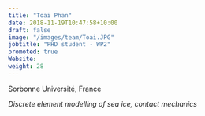 ```yaml
---
title: "Toai Phan"
date: 2018-11-19T10:47:58+10:00
draft: false
image: "/images/team/Toai.JPG"
jobtitle: "PHD student - WP2"
promoted: true
Website:
weight: 28
---
```


Sorbonne Université, France

*Discrete element modelling of sea ice, contact mechanics*
